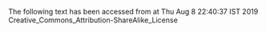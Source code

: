 The following text has been accessed from at Thu Aug 8 22:40:37 IST 2019
Creative_Commons_Attribution-ShareAlike_License
